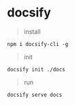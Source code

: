 # docsify 

> install
```
npm i docsify-cli -g
```

> init
```
docsify init ./docs
```

> run
```
docsify serve docs
```

